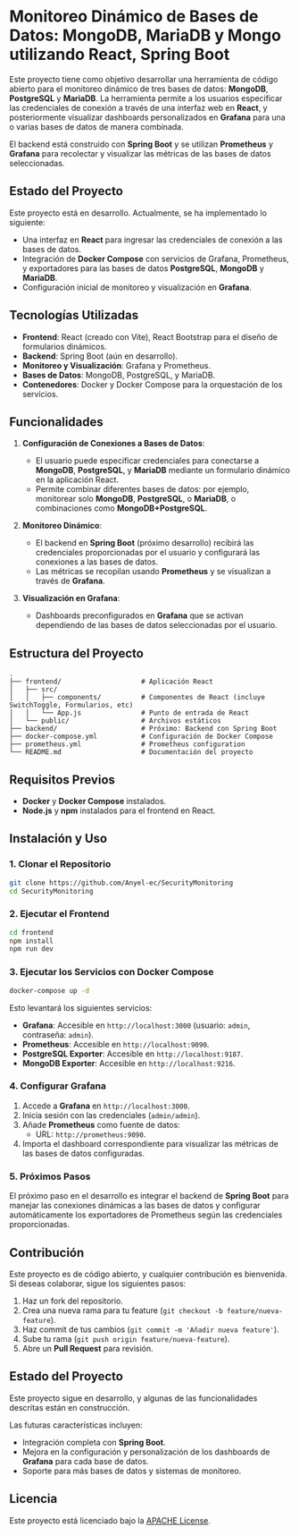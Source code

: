 # Monitoreo Dinámico de Bases de Datos: MongoDB, MariaDB y Mongo utilizando React, Spring Boot

Este proyecto tiene como objetivo desarrollar una herramienta de código abierto para el monitoreo dinámico de tres bases de datos: **MongoDB**, **PostgreSQL** y **MariaDB**. La herramienta permite a los usuarios especificar las credenciales de conexión a través de una interfaz web en **React**, y posteriormente visualizar dashboards personalizados en **Grafana** para una o varias bases de datos de manera combinada. 

El backend está construido con **Spring Boot** y se utilizan **Prometheus** y **Grafana** para recolectar y visualizar las métricas de las bases de datos seleccionadas.

## Estado del Proyecto

Este proyecto está en desarrollo. Actualmente, se ha implementado lo siguiente:
- Una interfaz en **React** para ingresar las credenciales de conexión a las bases de datos.
- Integración de **Docker Compose** con servicios de Grafana, Prometheus, y exportadores para las bases de datos **PostgreSQL**, **MongoDB** y **MariaDB**.
- Configuración inicial de monitoreo y visualización en **Grafana**.

## Tecnologías Utilizadas

- **Frontend**: React (creado con Vite), React Bootstrap para el diseño de formularios dinámicos.
- **Backend**: Spring Boot (aún en desarrollo).
- **Monitoreo y Visualización**: Grafana y Prometheus.
- **Bases de Datos**: MongoDB, PostgreSQL, y MariaDB.
- **Contenedores**: Docker y Docker Compose para la orquestación de los servicios.

## Funcionalidades

1. **Configuración de Conexiones a Bases de Datos**:
    - El usuario puede especificar credenciales para conectarse a **MongoDB**, **PostgreSQL**, y **MariaDB** mediante un formulario dinámico en la aplicación React.
    - Permite combinar diferentes bases de datos: por ejemplo, monitorear solo **MongoDB**, **PostgreSQL**, o **MariaDB**, o combinaciones como **MongoDB+PostgreSQL**.

2. **Monitoreo Dinámico**:
    - El backend en **Spring Boot** (próximo desarrollo) recibirá las credenciales proporcionadas por el usuario y configurará las conexiones a las bases de datos.
    - Las métricas se recopilan usando **Prometheus** y se visualizan a través de **Grafana**.

3. **Visualización en Grafana**:
    - Dashboards preconfigurados en **Grafana** que se activan dependiendo de las bases de datos seleccionadas por el usuario.

## Estructura del Proyecto

```
.
├── frontend/                    # Aplicación React
│   ├── src/
│   │   ├── components/          # Componentes de React (incluye SwitchToggle, Formularios, etc)
│   │   └── App.js               # Punto de entrada de React
│   └── public/                  # Archivos estáticos
├── backend/                     # Próximo: Backend con Spring Boot
├── docker-compose.yml           # Configuración de Docker Compose
├── prometheus.yml               # Prometheus configuration
└── README.md                    # Documentación del proyecto
```

## Requisitos Previos

- **Docker** y **Docker Compose** instalados.
- **Node.js** y **npm** instalados para el frontend en React.

## Instalación y Uso

### 1. Clonar el Repositorio

```bash
git clone https://github.com/Anyel-ec/SecurityMonitoring
cd SecurityMonitoring
```

### 2. Ejecutar el Frontend

```bash
cd frontend
npm install
npm run dev
```

### 3. Ejecutar los Servicios con Docker Compose

```bash
docker-compose up -d
```

Esto levantará los siguientes servicios:
- **Grafana**: Accesible en `http://localhost:3000` (usuario: `admin`, contraseña: `admin`).
- **Prometheus**: Accesible en `http://localhost:9090`.
- **PostgreSQL Exporter**: Accesible en `http://localhost:9187`.
- **MongoDB Exporter**: Accesible en `http://localhost:9216`.

### 4. Configurar Grafana

1. Accede a **Grafana** en `http://localhost:3000`.
2. Inicia sesión con las credenciales (`admin/admin`).
3. Añade **Prometheus** como fuente de datos:
   - URL: `http://prometheus:9090`.
4. Importa el dashboard correspondiente para visualizar las métricas de las bases de datos configuradas.

### 5. Próximos Pasos

El próximo paso en el desarrollo es integrar el backend de **Spring Boot** para manejar las conexiones dinámicas a las bases de datos y configurar automáticamente los exportadores de Prometheus según las credenciales proporcionadas.

## Contribución

Este proyecto es de código abierto, y cualquier contribución es bienvenida. Si deseas colaborar, sigue los siguientes pasos:

1. Haz un fork del repositorio.
2. Crea una nueva rama para tu feature (`git checkout -b feature/nueva-feature`).
3. Haz commit de tus cambios (`git commit -m 'Añadir nueva feature'`).
4. Sube tu rama (`git push origin feature/nueva-feature`).
5. Abre un **Pull Request** para revisión.

## Estado del Proyecto

Este proyecto sigue en desarrollo, y algunas de las funcionalidades descritas están en construcción. 

Las futuras características incluyen:
- Integración completa con **Spring Boot**.
- Mejora en la configuración y personalización de los dashboards de **Grafana** para cada base de datos.
- Soporte para más bases de datos y sistemas de monitoreo.

## Licencia

Este proyecto está licenciado bajo la [APACHE License](LICENSE).